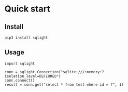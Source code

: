 # Quick start

## Install

```
pip3 install sqlight
```

## Usage

```
import sqlight

conn = sqlight.Connection("sqlite:///:memory:?isolation_level=DEFERRED")
conn.connect()
result = conn.get("select * from test where id = ?", 1)
```
